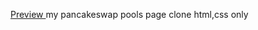 <a href="https://kemaltekinnn.github.io/Front-End-Entry/Html-CSS%20Pages/De-fi/index.html"> Preview </a> my pancakeswap pools page clone html,css only

